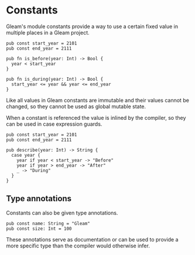 # Constants

Gleam's module constants provide a way to use a certain fixed value in
multiple places in a Gleam project.

```rust,noplaypen
pub const start_year = 2101
pub const end_year = 2111

pub fn is_before(year: Int) -> Bool {
  year < start_year
}

pub fn is_during(year: Int) -> Bool {
  start_year <= year && year <= end_year
}
```

Like all values in Gleam constants are immutable and their values cannot be
changed, so they cannot be used as global mutable state.

When a constant is referenced the value is inlined by the compiler, so they
can be used in case expression guards.

```rust,noplaypen
pub const start_year = 2101
pub const end_year = 2111

pub describe(year: Int) -> String {
  case year {
    year if year < start_year -> "Before"
    year if year > end_year -> "After"
    _ -> "During"
  }
}
```

## Type annotations

Constants can also be given type annotations. 

```rust,noplaypen
pub const name: String = "Gleam"
pub const size: Int = 100
```

These annotations serve as documentation or can be used to provide a more 
specific type than the compiler would otherwise infer.

